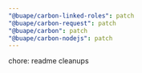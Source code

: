 ```yaml
---
"@buape/carbon-linked-roles": patch
"@buape/carbon-request": patch
"@buape/carbon": patch
"@buape/carbon-nodejs": patch
---
```


chore: readme cleanups
